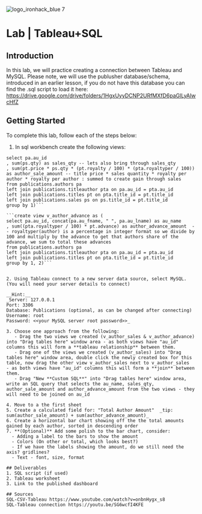 ![logo_ironhack_blue 7](https://user-images.githubusercontent.com/23629340/40541063-a07a0a8a-601a-11e8-91b5-2f13e4e6b441.png)

# Lab | Tableau+SQL

## Introduction

In this lab, we will practice creating a connection between Tableau and MySQL. Please note, we will use the publusher database/schema, introduced in an earlier lesson, if you do not have this database you can find the .sql script to load it here:
https://drive.google.com/drive/folders/1HgxUyyDCNP2URfMXfD6paGlLyAIwcHfZ



## Getting Started

To complete this lab, follow each of the steps below:

1. In sql workbench create the following views:

```create view v_author_sales as (
select pa.au_id
, sum(ps.qty) as sales_qty -- lets also bring through sales_qty
, sum(pt.price * ps.qty * (pt.royalty / 100) * (pta.royaltyper / 100)) as author_sale_amount -- title price * sales quantity * royalty per author * royalty per author : summed to create gain through sales
from publications.authors pa
left join publications.titleauthor pta on pa.au_id = pta.au_id
left join publications.titles pt on pta.title_id = pt.title_id
left join publications.sales ps on ps.title_id = pt.title_id
group by 1)```

```create view v_author_advance as (
select pa.au_id, concat(pa.au_fname, " ", pa.au_lname) as au_name
, sum((pta.royaltyper / 100) * pt.advance) as author_advance_amount  -- royaltyper(author) is a percentage in integer format so we divide by 100 and multiply by the advance to get that authors share of the advance, we sum to total these advances
from publications.authors pa
left join publications.titleauthor pta on pa.au_id = pta.au_id
left join publications.titles pt on pta.title_id = pt.title_id
group by 1, 2)```

 
2. Using Tableau connect to a new server data source, select MySQL. (You will need your server details to connect)

__Hint:__
_Server: 127.0.0.1
Port: 3306
Database: Publications (optional, as can be changed after connecting)
Username: root
Password: <<your MySQL server root password>>_

3. Choose one approach from the following:
   - Drag the two views we created (v_author_sales & v_author_advance) into "Drag tables here" window area - as both views have "au_id" columns this will form a **tableau relationship** between them.
   - Drag one of the views we created (v_author_sales) into "Drag tables here" window area, double click the newly created box for this table, now drag the other view v_author_sales next to v_author_sales  - as both views have "au_id" columns this will form a **join** between them.
   - Drag "New **Custom SQL**" into "Drag tables here" window area, write an SQL query that selects the au_name, sales_qty, author_sale_amount and author_advance_amount from the two views - they will need to be joined on au_id

4. Move to a the first sheet
5. Create a calculated field for: "Total Author Amount"  _tip: sum(author_sale_amount) + sum(author_advance_amount)_
6. Create a horizontal bar chart showing off the the total amounts gained by each author, sorted in descending order
7. **(Optional)** Add some polish to the bar chart, consider:
  - Adding a label to the bars to show the amount
  - Colors (On other or total, which looks best?)
  - If we have the labels showing the amount, do we still need the axis? gridlines?
  - Text - font, size, format

## Deliverables
1. SQL script (if used)
2. Tableau worksheet
3. Link to the published dashboard

## Sources
SQL-CSV-Tableau https://www.youtube.com/watch?v=onbnHygx_s8
SQL-Tableau connection https://youtu.be/SG6wcfI4KFE
